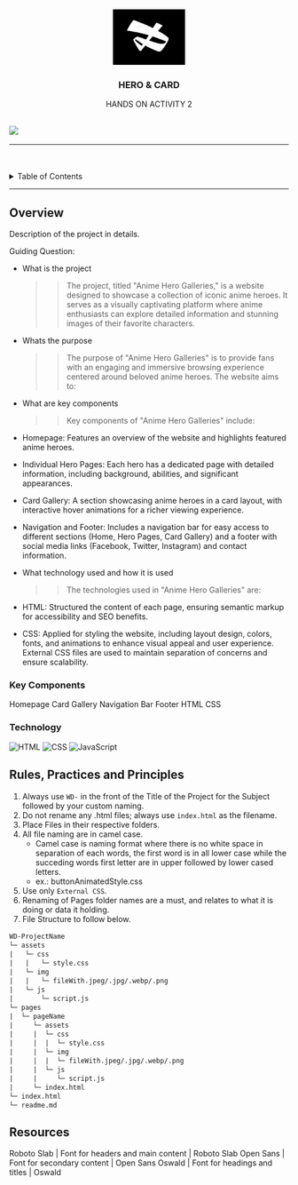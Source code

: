 <a name="readme-top">

<br/>

<br />
<div align="center">
  <a href="https://github.com/zyx-0314/">
  <!-- TODO: If you want to add logo or banner you can add it here -->
    <img src="/assets/img/logo.jpg" alt="logo" width="130" height="100">
  </a>
<!-- TODO: Change Title to the name of the title of your Project -->
  <h3 align="center">HERO & CARD</h3>
</div>
<!-- TODO: Make a short description -->
<div align="center">
  HANDS ON ACTIVITY 2
</div>

<br />

<!-- TODO: Change the zyx-0314 into your github username  -->
<!-- TODO: Change the WD-Template-Project into the same name of your folder -->
![](https://visit-counter.vercel.app/counter.png?page=zyx-0314/WD-Template-Project)

---

<br />
<br />

<!-- TODO: If you want to add more layers for your readme -->
<details>
  <summary>Table of Contents</summary>
  <ol>
    <li>
      <a href="#overview">Overview</a>
      <ol>
        <li>
          <a href="#key-components">Key Components</a>
        </li>
        <li>
          <a href="#technology">Technology</a>
          ![HTML](https://img.shields.io/badge/HTML-E34F26?style=for-the-badge&logo=html5&logoColor=white)
          ![CSS](https://img.shields.io/badge/CSS-1572B6?style=for-the-badge&logo=css3&logoColor=white)
        </li>
      </ol>
    </li>
    <li>
      <a href="#rule,-practices-and-principles">Rules, Practices and Principles</a>
    </li>
    <li>
      <a href="#resources">Resources</a>
    </li>
  </ol>
</details>

---

## Overview

<!-- TODO: To be changed -->
<!-- The following are just sample -->
Description of the project in details.

Guiding Question:
- What is the project
  >> The project, titled "Anime Hero Galleries," is a website designed to showcase a collection of iconic anime heroes. It serves as a visually captivating platform where anime enthusiasts can explore detailed information and stunning images of their favorite characters.
- Whats the purpose
  >> The purpose of "Anime Hero Galleries" is to provide fans with an engaging and immersive browsing experience centered around beloved anime heroes. The website aims to:
- What are key components
  >> Key components of "Anime Hero Galleries" include:

- Homepage: Features an overview of the website and highlights featured anime heroes.
- Individual Hero Pages: Each hero has a dedicated page with detailed information, including background, abilities, and significant appearances.
- Card Gallery: A section showcasing anime heroes in a card layout, with interactive hover animations for a richer viewing experience.
- Navigation and Footer: Includes a navigation bar for easy access to different sections (Home, Hero Pages, Card Gallery) and a footer with social media links (Facebook, Twitter, Instagram) and contact information.
- What technology used and how it is used
  >> The technologies used in "Anime Hero Galleries" are:

- HTML: Structured the content of each page, ensuring semantic markup for accessibility and SEO benefits.
- CSS: Applied for styling the website, including layout design, colors, fonts, and animations to enhance visual appeal and user experience. External CSS files are used to maintain separation of concerns and ensure scalability.
### Key Components
Homepage
Card Gallery
Navigation Bar
Footer
HTML
CSS

### Technology
<!-- TODO: List of Technology Used -->
![HTML](https://img.shields.io/badge/HTML-E34F26?style=for-the-badge&logo=html5&logoColor=white)
![CSS](https://img.shields.io/badge/CSS-1572B6?style=for-the-badge&logo=css3&logoColor=white)
![JavaScript](https://img.shields.io/badge/JavaScript-F7DF1E?style=for-the-badge&logo=javascript&logoColor=white)

## Rules, Practices and Principles
1. Always use `WD-` in the front of the Title of the Project for the Subject followed by your custom naming.
2. Do not rename any .html files; always use `index.html` as the filename.
3. Place Files in their respective folders.
4. All file naming are in camel case.
   - Camel case is naming format where there is no white space in separation of each words, the first word is in all lower case while the succeding words first letter are in upper followed by lower cased letters.
   - ex.: buttonAnimatedStyle.css
5. Use only `External CSS`.
6. Renaming of Pages folder names are a must, and relates to what it is doing or data it holding.
7. File Structure to follow below.

```
WD-ProjectName
└─ assets
|   └─ css
|   |   └─ style.css
|   └─ img
|   |   └─ fileWith.jpeg/.jpg/.webp/.png
|   └─ js
|       └─ script.js
└─ pages
|  └─ pageName
|     └─ assets
|     |  └─ css
|     |  |  └─ style.css
|     |  └─ img
|     |  |  └─ fileWith.jpeg/.jpg/.webp/.png
|     |  └─ js
|     |     └─ script.js
|     └─ index.html
└─ index.html
└─ readme.md
```

## Resources

<!-- TODO: Add References -->
Roboto Slab	| Font for headers and main content	| Roboto Slab
Open Sans	| Font for secondary content	| Open Sans
Oswald	| Font for headings and titles	| Oswald
